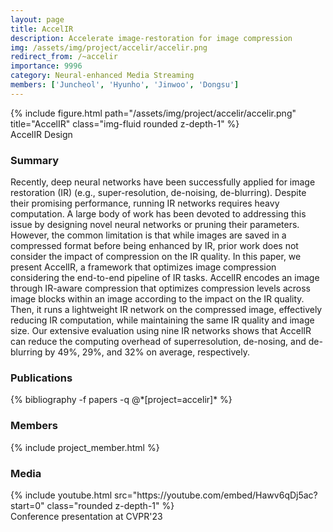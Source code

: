 ```yaml
---
layout: page
title: AccelIR
description: Accelerate image-restoration for image compression
img: /assets/img/project/accelir/accelir.png
redirect_from: /~accelir
importance: 9996
category: Neural-enhanced Media Streaming
members: ['Juncheol', 'Hyunho', 'Jinwoo', 'Dongsu']
---
```

<!-- <p class="profile-buttons">
    <a class="btn z-depth-0" href="https://github.com/kaist-ina/~accelir">Homepage</a>
</p> -->

<div class="row justify-content-sm-center">
    <div class="col-md mt-3 col-md-12">
        {% include figure.html path="/assets/img/project/accelir/accelir.png" title="AccelIR" class="img-fluid rounded z-depth-1" %}
        <div class="caption">
            AccelIR Design
        </div>
    </div>
</div>

<h3>Summary</h3>
Recently, deep neural networks have been successfully applied for image restoration (IR) (e.g., super-resolution, de-noising, de-blurring). 
Despite their promising performance, running IR networks requires heavy computation.
A large body of work has been devoted to addressing this issue by designing novel neural networks or pruning their parameters. 
However, the common limitation is that while images are saved in a compressed format before being enhanced by IR, prior work does not consider the impact of compression on the IR quality.
In this paper, we present AccelIR, a framework that optimizes image compression considering the end-to-end pipeline of IR tasks. 
AccelIR encodes an image through IR-aware compression that optimizes compression levels across image blocks within an image according to the impact on the IR quality. 
Then, it runs a lightweight IR network on the compressed image, effectively reducing IR computation, while maintaining the same IR quality and image size. 
Our extensive evaluation using nine IR networks shows that AccelIR can reduce the computing overhead of superresolution, de-nosing, and de-blurring by 49%, 29%, and 32% on average, respectively.

<h3>Publications</h3>
<div class="publications">
{% bibliography -f papers -q @*[project=accelir]* %}
</div>

<h3 class="mt-3">Members</h3>
{% include project_member.html %}

<h3 class="mt-5">Media</h3>
<div class="row justify-content-sm-center">
    <div class="col-md mt-3 mt-md-0 col-md-6">
        {% include youtube.html src="https://youtube.com/embed/Hawv6qDj5ac?start=0" class="rounded z-depth-1" %}
        <div class="caption">
            Conference presentation at CVPR'23
        </div>
    </div>
</div>
